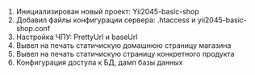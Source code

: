 1.  Инициализирован новый проект: Yii2045-basic-shop
2.  Добавил файлы конфигурации сервера: .htaccess и yii2045-basic-shop.conf
3.  Настройка ЧПУ: PrettyUrl и baseUrl
4.  Вывел на печать статичискую домашнюю страницу магазина
5.  Вывел на печать статичискую страницу конкретного продукта
6.  Конфигурация доступа к БД, дамп базы данных